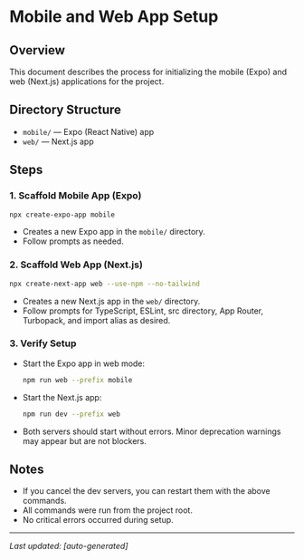# Mobile and Web App Setup

## Overview
This document describes the process for initializing the mobile (Expo) and web (Next.js) applications for the project.

## Directory Structure
- `mobile/` — Expo (React Native) app
- `web/` — Next.js app

## Steps

### 1. Scaffold Mobile App (Expo)
```sh
npx create-expo-app mobile
```
- Creates a new Expo app in the `mobile/` directory.
- Follow prompts as needed.

### 2. Scaffold Web App (Next.js)
```sh
npx create-next-app web --use-npm --no-tailwind
```
- Creates a new Next.js app in the `web/` directory.
- Follow prompts for TypeScript, ESLint, src directory, App Router, Turbopack, and import alias as desired.

### 3. Verify Setup
- Start the Expo app in web mode:
  ```sh
  npm run web --prefix mobile
  ```
- Start the Next.js app:
  ```sh
  npm run dev --prefix web
  ```
- Both servers should start without errors. Minor deprecation warnings may appear but are not blockers.

## Notes
- If you cancel the dev servers, you can restart them with the above commands.
- All commands were run from the project root.
- No critical errors occurred during setup.

---

_Last updated: [auto-generated]_